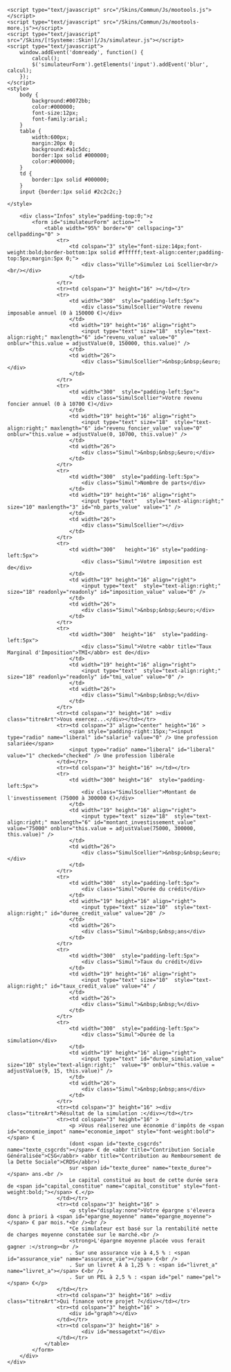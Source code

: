 <!DOCTYPE html PUBLIC "-//W3C//DTD XHTML 1.0 Strict//EN"
    "http://www.w3.org/TR/xhtml1/DTD/xhtml1-strict.dtd">
<html xmlns="http://www.w3.org/1999/xhtml" xml:lang="fr" lang="fr">
<head>
	<meta http-equiv="Content-Type" content="text/html;charset=utf-8" />
   	 <title>Simulateur loi scellier</title>
	
	<script type="text/javascript" src="/Skins/Commun/Js/mootools.js"></script>
	<script type="text/javascript" src="/Skins/Commun/Js/mootools-more.js"></script>
	<script type="text/javascript" src="/Skins/[!Systeme::Skin!]/Js/simulateur.js"></script>
	<script type="text/javascript">
		window.addEvent('domready', function() {
			calcul();
			$('simulateurForm').getElements('input').addEvent('blur', calcul);
		});
	</script>
	<style>
		body {
			background:#0072bb;
			color:#000000;
			font-size:12px;
			font-family:arial;
		}
		table {
			width:600px;
			margin:20px 0;
			background:#a1c5dc;
			border:1px solid #000000;
			color:#000000;
		}
		td {
			border:1px solid #000000;
		}
		input {border:1px solid #2c2c2c;}
				
	</style>
</head>

<body   >
	<div class="CarreRes" >

		<div class="Infos" style="padding-top:0;">z
			<form id="simulateurForm" action=""   >
				<table width="95%" border="0" cellspacing="3" cellpadding="0" >
					<tr> 
						<td colspan="3" style="font-size:14px;font-weight:bold;border-bottom:1px solid #ffffff;text-align:center;padding-top:5px;margin:5px 0;">
							<div class="Ville">Simulez Loi Scellier<br/><br/></div>
						</td>
					</tr>
					<tr><td colspan="3" height="16" ></td></tr>
					<tr> 
						<td width="300"  style="padding-left:5px">
							<div class="SimulScellier">Votre revenu imposable annuel (0 à 150000 €)</div>
						</td>
						<td width="19" height="16" align="right">
							<input type="text" size="18"  style="text-align:right;" maxlength="6" id="revenu_value" value="0" onblur="this.value = adjustValue(0, 150000, this.value)" />
						</td>
						<td width="26">
							<div class="SimulScellier">&nbsp;&nbsp;&euro;</div>
						</td>
					</tr>
					<tr> 
						<td width="300"  style="padding-left:5px">
							<div class="SimulScellier">Votre revenu foncier annuel (0 à 10700 €)</div>
						</td>
						<td width="19" height="16" align="right">
							<input type="text" size="18"  style="text-align:right;" maxlength="6" id="revenu_foncier_value" value="0" onblur="this.value = adjustValue(0, 10700, this.value)" />
						</td>
						<td width="26">
							<div class="Simul">&nbsp;&nbsp;&euro;</div>
						</td>
					</tr>
					<tr>
						<td width="300"  style="padding-left:5px">
							<div class="Simul">Nombre de parts</div>
						</td>
						<td width="19" height="16" align="right">
							<input type="text"   style="text-align:right;" size="10" maxlength="3" id="nb_parts_value" value="1" />
						</td>
						<td width="26">
							<div class="SimulScellier"></div>
						</td>
					</tr>
					<tr>
						<td width="300"   height="16" style="padding-left:5px">
							<div class="Simul">Votre imposition est de</div>
						</td>
						<td width="19" height="16" align="right">
							<input type="text"  style="text-align:right;" size="18" readonly="readonly" id="imposition_value" value="0" />	
						</td>
						<td width="26">
							<div class="Simul">&nbsp;&nbsp;&euro;</div>
						</td>
					</tr>
					<tr>
						<td width="300"  height="16"  style="padding-left:5px">
							<div class="Simul">Votre <abbr title="Taux Marginal d'Imposition">TMI</abbr> est de</div>
						</td>
						<td width="19" height="16" align="right">
							<input type="text"  style="text-align:right;" size="18" readonly="readonly" id="tmi_value" value="0" />
						</td>
						<td width="26">
							<div class="Simul">&nbsp;&nbsp;%</div>
						</td>
					</tr>
					<tr><td colspan="3" height="16" ><div class="titreArt">Vous exercez...</div></td></tr>
					<tr><td colspan="3" align="center" height="16" >
						<span style="padding-right:15px;"><input type="radio" name="liberal" id="salarie" value="0" /> Une profession salariée</span>
						<input type="radio" name="liberal" id="liberal" value="1" checked="checked" /> Une profession libérale
					</td></tr>
					<tr><td colspan="3" height="16" ></td></tr>
					<tr> 
						<td width="300" height="16"  style="padding-left:5px">
							<div class="SimulScellier">Montant de l'investissement (75000 à 300000 €)</div>
						</td>
						<td width="19" height="16" align="right">
							<input type="text" size="18"  style="text-align:right;" maxlength="6" id="montant_investissement_value" value="75000" onblur="this.value = adjustValue(75000, 300000, this.value)" />
						</td>
						<td width="26">
							<div class="SimulScellier">&nbsp;&nbsp;&euro;</div>
						</td>
					</tr>
					<tr>
						<td width="300"  style="padding-left:5px">
							<div class="Simul">Durée du crédit</div>
						</td>
						<td width="19" height="16" align="right">
							<input type="text" size="10"  style="text-align:right;" id="duree_credit_value" value="20" />
						</td>
						<td width="26">
							<div class="Simul">&nbsp;&nbsp;ans</div>
						</td>
					</tr>
					<tr>
						<td width="300"  style="padding-left:5px">
							<div class="Simul">Taux du crédit</div>
						</td>
						<td width="19" height="16" align="right">
							<input type="text" size="10"  style="text-align:right;" id="taux_credit_value" value="4" /
						</td>
						<td width="26">
							<div class="Simul">&nbsp;&nbsp;%</div>
						</td>
					</tr>
					<tr>
						<td width="300"  style="padding-left:5px">
							<div class="Simul">Durée de la simulation</div>
						</td>
						<td width="19" height="16" align="right">
							<input type="text" id="duree_simulation_value" size="10" style="text-align:right;"  value="9" onblur="this.value = adjustValue(9, 15, this.value)" /> 
						</td>
						<td width="26">
							<div class="Simul">&nbsp;&nbsp;ans</div>
						</td>
					</tr>
					<tr><td colspan="3" height="16" ><div class="titreArt">Résultat de la simulation :</div></td></tr>
					<tr><td colspan="3" height="16" >
						<p >Vous réaliserez une économie d'impôts de <span id="economie_impot" name="economie_impot" style="font-weight:bold"></span> €
						(dont <span id="texte_csgcrds" name="texte_csgcrds"></span> € de <abbr title="Contribution Sociale Généralisée">CSG</abbr> <abbr title="Contribution au Remboursement de la Dette Sociale">CRDS</abbr>)
						sur <span id="texte_duree" name="texte_duree"></span> ans.<br />
						Le capital constitué au bout de cette durée sera de <span id="capital_constitue" name="capital_constitue" style="font-weight:bold;"></span> €.</p>
					</td></tr>
					<tr><td colspan="3" height="16" >
						<p style="display:none">Votre épargne s'élevera donc à priori à <span id="epargne_moyenne" name="epargne_moyenne"></span> € par mois.*<br /><br />
						*Ce simulateur est basé sur la rentabilité nette de charges moyenne constatée sur le marché.<br />
						<strong>L'épargne moyenne placée vous ferait gagner :</strong><br />
						. Sur une assurance vie à 4,5 % : <span id="assurance_vie" name="assurance_vie"></span> €<br />
						. Sur un livret A à 1,25 % : <span id="livret_a" name="livret_a"></span> €<br />
						. Sur un PEL à 2,5 % : <span id="pel" name="pel"></span> €</p>
					</td></tr>
					<tr><td colspan="3" height="16" ><div class="titreArt">Qui finance votre projet ?</div></td></tr>
					<tr><td colspan="3" height="16" >
						<div id="graph"></div>
					</td></tr>
					<tr><td colspan="3" height="16" >
							<div id="messagetxt"></div>
					</td></tr>
				</table>
			</form>
		</div>
	</div>
</body>
